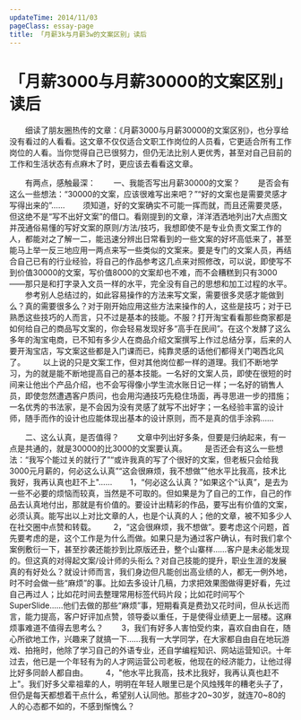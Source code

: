 ```yaml
---
updateTime: 2014/11/03
pageClass: essay-page
title: 「月薪3k与月薪3w的文案区别」读后
---
```

# 「月薪3000与月薪30000的文案区别」读后
　　细读了朋友圈热传的文章：《月薪3000与月薪30000的文案区别》，也分享给没有看过的人看看。这文章不仅仅适合文职工作岗位的人员看，它更适合所有工作岗位的人看。当你觉得自己已很努力，但仍无法比别人更优秀，甚至对自己目前的工作和生活状态有点麻木了时，更应该去看看这文章。

　　有两点，感触最深：
　　一、我能否写出月薪30000的文案？
　　是否会有这么一些想法：“30000的文案，应该很难写出来吧？”“好的文案也是需要灵感才写得出来的”……
　　须知道，好的文案确实不可能一挥而就，而且还需要灵感，但这绝不是“写不出好文案”的借口。看刚提到的文章，洋洋洒洒地列出7大点图文并茂通俗易懂的写好文案的原则/方法/技巧，我想即使不是专业负责文案工作的人，都能对之了解一二，能迅速分辨出日常看到的一些文案的好坏高低来了，甚至能马上举一反三地应用一两点来写一些类似的文案来。要是专门的文案人员，再结合自己已有的行业经验，将自己的作品参考这几点来对照修改，可以说，即使写不到价值30000的文案，写价值8000的文案却也不难，而不会糟糕到只有3000——那只是和打字录入文员一样的水平，完全没有自己的思想和加工过程的水平。
　　参考别人总结过的，如此容易操作的方法来写文案，需要很多灵感才能做到么？真的需要很多么？对于刚开始应用这些方法来操作的人，这些是技巧；对于已熟悉这些技巧的人而言，只不过是基本的技能。不服？打开淘宝看看那些商家都是如何给自己的商品写文案的，你会轻易发现好多“高手在民间”。在这个发酵了这么多年的淘宝电商，已不知有多少人在商品介绍文案撰写上作过总结分享，后来的人要开淘宝店，写文案这些都是入门课而已，纯靠灵感的话他们都得关门喝西北风了。
　　以上说的只是文案工作，但对其他岗位都一样的道理。我们不断地学习，为的就是能不断地提高自己的基本技能。一名好的文案人员，即使在很短的时间来让他出个产品介绍，也不会写得像小学生流水账日记一样；一名好的销售人员，即使忽然遭遇客户质问，也会用沟通技巧先稳住场面，再寻思进一步的措施；一名优秀的书法家，是不会因为没有灵感了就写不出好字；一名经验丰富的设计师，随手而作的设计也应能体现出基本的设计原则，而不是真的信手涂鸦……

　　二、这么认真，是否值得？
　　文章中列出好多条，但要是归纳起来，有一点是共通的，就是30000的比3000的文案要认真。
　　是否还会有这么一些想法：“我写个能过关的就行了”“或许我真的写了个很好的文案，但老板只会给我3000元月薪的，何必这么认真”“这会很麻烦，我不想做”"他水平比我高，技术比我好，我再认真也赶不上"……
　　1，“何必这么认真？”如果这个“认真”，是去为一些不必要的烦恼而较真，当然是不可取的。但如果是为了自己的工作，自己的作品去认真地付出，那就是有价值的。要设计出精彩的作品，要写出有价值的文案，必须认真。能写出以上对比文章的人，也是个认真的人；他的文章，被不知多少人在社交圈中点赞和转载。
　　2，“这会很麻烦，我不想做”。要考虑这个问题，首先要考虑的是，这个工作是为什么而做。如果只是为通过客户确认，有时我们拿个案例敷衍一下，甚至抄袭还能抄到比原版还丑，整个山寨样……客户是未必能发现的。但这真的对得起文案/设计师的头衔么？对自己技能的提升，职业生涯的发展真的有好处么？就设计师而言，我们身边但凡能创出高业绩的人，都无一例外地，时不时会做一些“麻烦”的事。比如去多设计几稿，力求把效果图做得更好看，先过自己再过人；比如花时间去整理常用标签代码片段；比如花时间写个SuperSlide……他们去做的那些“麻烦”事，短期看真是费劲又花时间，但从长远而言，能力提高，客户好评加点赞，领导委以重任，于是使得业绩更上一层楼。这麻烦事难道不值得去思考么？
　　3，我们有好多人害怕受约束，喜欢自由自在，随心所欲地工作，兴趣来了就搞一下……我有一大学同学，在大家都自由自在地玩游戏、拍拖时，他除了学习自己的外语专业，还自学编程知识、网站运营知识。十年过去，他已是一个年轻有为的人才网运营公司老板，他现在的经济能力，让他过得比好多同龄人都自由。
　　4，"他水平比我高，技术比我好，我再认真也赶不上"。我们好多父辈祖辈的人，明明在年轻人眼里已是个风烛残年的糟老头子了，但仍是每天都想着干点什么，希望别人认同他。那些才20~30岁，就连70~80的人的心态都不如的，不感到惭愧么？